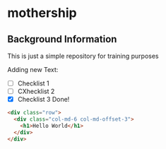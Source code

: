 # mothership
## Background Information

This is just a simple repository for training purposes


Adding new Text:
- [ ] Checklist 1
- [ ] CXhecklist 2
- [x] Checklist 3 Done!

```html
<div class="row">
  <div class="col-md-6 col-md-offset-3">
    <h1>Hello World</h1>
  </div>
</div>
```